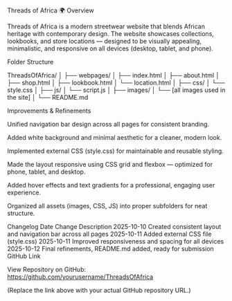 Threads of Africa 🌍
Overview

Threads of Africa is a modern streetwear website that blends African heritage with contemporary design.
The website showcases collections, lookbooks, and store locations — designed to be visually appealing, minimalistic, and responsive on all devices (desktop, tablet, and phone).

Folder Structure

ThreadsOfAfrica/
│
├── webpages/
│ ├── index.html
│ ├── about.html
│ ├── shop.html
│ ├── lookbook.html
│ └── location.html
│
├── css/
│ └── style.css
│
├── js/
│ └── script.js
│
├── images/
│ └── [all images used in the site]
│
└── README.md

Improvements & Refinements

Unified navigation bar design across all pages for consistent branding.

Added white background and minimal aesthetic for a cleaner, modern look.

Implemented external CSS (style.css) for maintainable and reusable styling.

Made the layout responsive using CSS grid and flexbox — optimized for phone, tablet, and desktop.

Added hover effects and text gradients for a professional, engaging user experience.

Organized all assets (images, CSS, JS) into proper subfolders for neat structure.

Changelog
Date	Change Description
2025-10-10	Created consistent layout and navigation bar across all pages
2025-10-11	Added external CSS file (style.css)
2025-10-11	Improved responsiveness and spacing for all devices
2025-10-12	Final refinements, README.md added, ready for submission
GitHub Link

View Repository on GitHub:
https://github.com/yourusername/ThreadsOfAfrica

(Replace the link above with your actual GitHub repository URL.)
